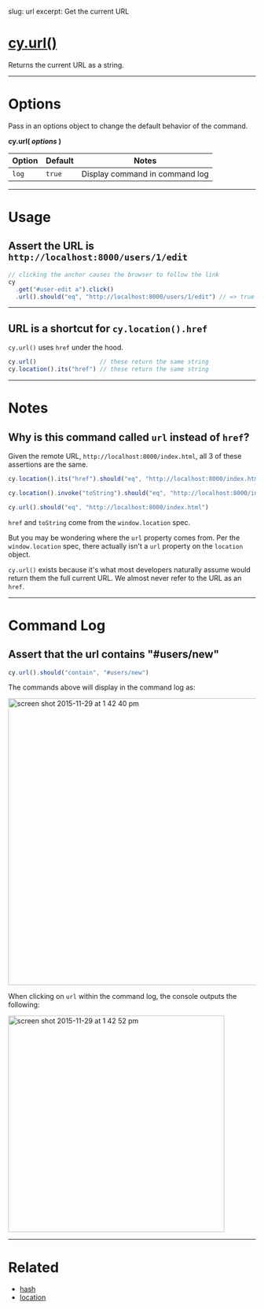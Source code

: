 slug: url
excerpt: Get the current URL

# [cy.url()](#usage)

Returns the current URL as a string.

***

# Options

Pass in an options object to change the default behavior of the command.

**cy.url( *options* )**

Option | Default | Notes
--- | --- | ---
`log` | `true` | Display command in command log

***

# Usage

## Assert the URL is `http://localhost:8000/users/1/edit`

```javascript
// clicking the anchor causes the browser to follow the link
cy
  .get("#user-edit a").click()
  .url().should("eq", "http://localhost:8000/users/1/edit") // => true
```

***

## URL is a shortcut for `cy.location().href`

`cy.url()` uses `href` under the hood.

```javascript
cy.url()                  // these return the same string
cy.location().its("href") // these return the same string
```

***

# Notes

## Why is this command called `url` instead of `href`?

Given the remote URL, `http://localhost:8000/index.html`, all 3 of these assertions are the same.

```javascript
cy.location().its("href").should("eq", "http://localhost:8000/index.html")

cy.location().invoke("toString").should("eq", "http://localhost:8000/index.html")

cy.url().should("eq", "http://localhost:8000/index.html")
```

`href` and `toString` come from the `window.location` spec.

But you may be wondering where the `url` property comes from.  Per the `window.location` spec, there actually isn't a `url` property on the `location` object.

`cy.url()` exists because it's what most developers naturally assume would return them the full current URL.  We almost never refer to the URL as an `href`.

***

# Command Log

## Assert that the url contains "#users/new"

```javascript
cy.url().should("contain", "#users/new")
```

The commands above will display in the command log as:

<img width="583" alt="screen shot 2015-11-29 at 1 42 40 pm" src="https://cloud.githubusercontent.com/assets/1271364/11459196/20645888-969f-11e5-973a-6a4a98339b15.png">

When clicking on `url` within the command log, the console outputs the following:

<img width="440" alt="screen shot 2015-11-29 at 1 42 52 pm" src="https://cloud.githubusercontent.com/assets/1271364/11459197/229e2552-969f-11e5-80a9-eeaf3221a178.png">

***

# Related

- [hash](https://on.cypress.io/api/hash)
- [location](https://on.cypress.io/api/location)